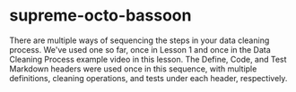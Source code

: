# supreme-octo-bassoon
There are multiple ways of sequencing the steps in your data cleaning process. We've used one so far, once in Lesson 1 and once in the Data Cleaning Process example video in this lesson. The Define, Code, and Test Markdown headers were used once in this sequence, with multiple definitions, cleaning operations, and tests under each header, respectively.
